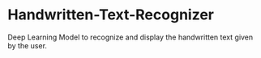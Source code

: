 # Handwritten-Text-Recognizer
Deep Learning Model to recognize and display the handwritten text given by the user.
